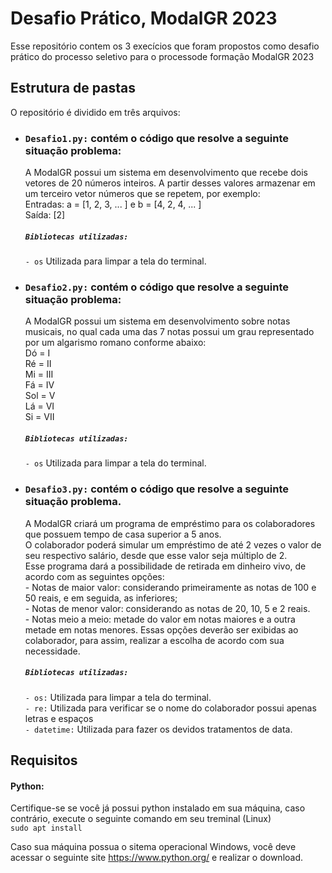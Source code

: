 <html lang="pt-br">
<body>
    <h1>Desafio Prático, ModalGR 2023</h1>
    <p>Esse repositório contem os 3 execícios que foram propostos como desafio prático do processo seletivo para o processode formação ModalGR 2023 </p>
    <h2>Estrutura de pastas</h2>
    <p>O repositório é dividido em três arquivos:</p>
    <ul>
        <li>
            <h3><code>Desafio1.py:</code> contém o código que resolve a seguinte situação problema:</h3>
            <p>A ModalGR possui um sistema em desenvolvimento que recebe dois vetores de 20 números 
inteiros. A partir desses valores armazenar em um terceiro vetor números que se repetem, por 
exemplo:<br>
Entradas: a = [1, 2, 3, ... ] e b = [4, 2, 4, ... ]<br>
Saída: [2]</p>
            <h5><code>Bibliotecas utilizadas: </code></h5>
            <code>- os</code> Utilizada para limpar a tela do terminal.<br>
        </li>
        <li>
            <h3><code>Desafio2.py:</code>  contém o código que resolve a seguinte situação problema:<br></h3>
            <p>A ModalGR possui um sistema em desenvolvimento sobre notas musicais, no qual cada uma 
das 7 notas possui um grau representado por um algarismo romano conforme abaixo:<br>
Dó = I<br>
Ré = II<br>
Mi = III<br>
Fá = IV<br>
Sol = V<br>
Lá = VI<br>
Si = VII<br>
            <h5><code>Bibliotecas utilizadas: </code></h5>
            <code>- os</code> Utilizada para limpar a tela do terminal.<br>
        </li>
        <li>
        <h3><code>Desafio3.py:</code> contém o código que resolve a seguinte situação problema.</h3>
            <p>A ModalGR criará um programa de empréstimo para os colaboradores que possuem tempo 
de casa superior a 5 anos.<br>O colaborador poderá simular um empréstimo de até 2 vezes o valor 
de seu respectivo salário, desde que esse valor seja múltiplo de 2.<br>Esse programa dará a 
possibilidade de retirada em dinheiro vivo, de acordo com as seguintes opções:
<br>- Notas de maior valor: considerando primeiramente as notas de 100 e 50 reais, e em 
seguida, as inferiores;
<br>- Notas de menor valor: considerando as notas de 20, 10, 5 e 2 reais.
<br>- Notas meio a meio: metade do valor em notas maiores e a outra metade em notas 
menores.
Essas opções deverão ser exibidas ao colaborador, para assim, realizar a escolha de acordo com 
sua necessidade.</p>
            <h5><code>Bibliotecas utilizadas: </code></h5>
            <code>- os:</code> Utilizada para limpar a tela do terminal.<br>
            <code>- re:</code> Utilizada para verificar se o nome do colaborador possui apenas letras e espaços<br>
            <code>- datetime:</code> Utilizada para fazer os devidos tratamentos de data.<br>
        </li>
    </ul>
    <h2>Requisitos</h2>
    <h4>Python:</h4>
    <p>Certifique-se se você já possui python instalado em sua máquina, caso contrário, execute o seguinte comando em seu treminal (Linux)<br><code>sudo apt install </code></p>
    <p>Caso sua máquina possua o sitema operacional Windows, você deve acessar o seguinte site <a href='https://www.python.org/'>https://www.python.org/</a> e realizar o download.</p>
    
</code></p>

</body>